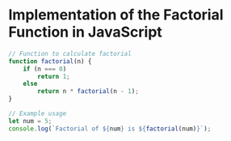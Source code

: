 # Implementation of the Factorial Function in JavaScript

```javascript
// Function to calculate factorial
function factorial(n) {
    if (n === 0)
        return 1;
    else
        return n * factorial(n - 1);
}

// Example usage
let num = 5;
console.log(`Factorial of ${num} is ${factorial(num)}`);
```